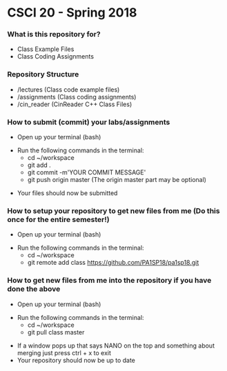 # CSCI 20 - Spring 2018 #

### What is this repository for? ###

* Class Example Files
* Class Coding Assignments

### Repository Structure ###

* /lectures       (Class code example files)
* /assignments    (Class coding assignments)
* /cin_reader     (CinReader C++ Class Files)

### How to submit (commit) your labs/assignments ###

* Open up your terminal (bash)
+ Run the following commands in the terminal:
    * cd ~/workspace
    * git add .
    * git commit -m'YOUR COMMIT MESSAGE'
    * git push origin master (The origin master part may be optional)
- Your files should now be submitted

### How to setup your repository to get new files from me (Do this once for the entire semester!) ###
* Open up your terminal (bash)
+ Run the following commands in the terminal:
    * cd ~/workspace
    * git remote add class https://github.com/PA1SP18/pa1sp18.git

### How to get new files from me into the repository if you have done the above ###

* Open up your terminal (bash)
+ Run the following commands in the terminal:
    * cd ~/workspace
    * git pull class master
- If a window pops up that says NANO on the top and something about merging just press ctrl + x to exit
- Your repository should now be up to date
